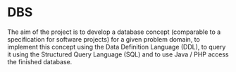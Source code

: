 # DBS
The aim of the project is to develop a database concept (comparable to a specification for software projects) for a given problem domain, to implement this concept using the Data Definition Language (DDL), to query it using the Structured Query Language (SQL) and to use Java / PHP access the finished database.
